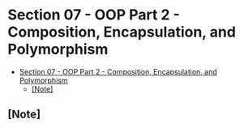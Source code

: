 # Section 07 - OOP Part 2 - Composition, Encapsulation, and Polymorphism

- [Section 07 - OOP Part 2 - Composition, Encapsulation, and Polymorphism](#section-07---oop-part-2---composition-encapsulation-and-polymorphism)
  - [[Note]](#note)

## [Note] 